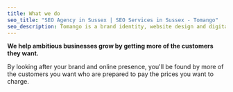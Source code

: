```yaml
---
title: What we do
seo_title: "SEO Agency in Sussex | SEO Services in Sussex - Tomango"
seo_description: Tomango is a brand identity, website design and digital marketing company in Sussex delivering sustained results.
---
```


**We help ambitious businesses grow by getting more of the customers they want.**

By looking after your brand and online presence, you'll be found by more of the customers you want who are prepared to pay the prices you want to charge.
